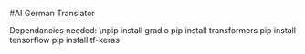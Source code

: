 #AI German Translator

Dependancies needed:
\npip install gradio 
pip install transformers 
pip install tensorflow 
pip install tf-keras
